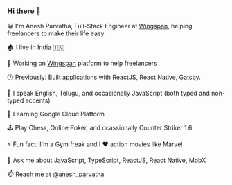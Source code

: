 ### Hi there 👋

😀 I'm Anesh Parvatha, Full-Stack Engineer at [Wingspan](https://wingspan.app/), helping freelancers to make their life easy

🏠 I live in India 🇮🇳

🔭 Working on [Wingspan](https://wingspan.app/) platform to help freelancers

🕐 Previously: Built applications with ReactJS, React Native, Gatsby.

🎤 I speak English, Telugu, and occasionally JavaScript (both typed and non-typed accents)

🌱 Learning Google Cloud Platform

🕹️ Play Chess, Online Poker, and ocassionally Counter Striker 1.6

⚡ Fun fact: I'm a Gym freak and I ❤️ action movies like Marvel

💬 Ask me about JavaScript, TypeScript, ReactJS, React Native, MobX

📫 Reach me at [@anesh_parvatha](https://twitter.com/anesh_parvatha)
